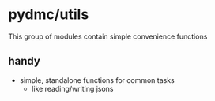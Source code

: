 # pydmc/utils
This group of modules contain simple convenience functions

## handy
- simple, standalone functions for common tasks
    - like reading/writing jsons
